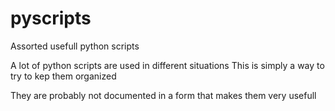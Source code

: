pyscripts
=========

Assorted usefull python scripts

A lot of python scripts are used in different situations
This is simply a way to try to kep them organized

They are probably not documented in a form that makes them very usefull
